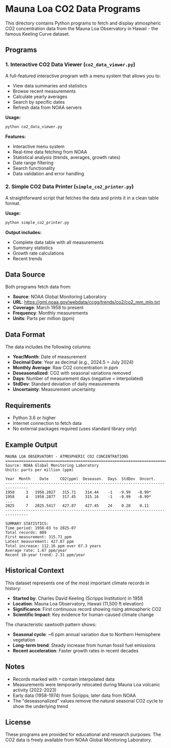 # Mauna Loa CO2 Data Programs

This directory contains Python programs to fetch and display atmospheric CO2 concentration data from the Mauna Loa Observatory in Hawaii - the famous Keeling Curve dataset.

## Programs

### 1. Interactive CO2 Data Viewer (`co2_data_viewer.py`)

A full-featured interactive program with a menu system that allows you to:
- View data summaries and statistics
- Browse recent measurements
- Calculate yearly averages
- Search by specific dates
- Refresh data from NOAA servers

**Usage:**
```bash
python co2_data_viewer.py
```

**Features:**
- Interactive menu system
- Real-time data fetching from NOAA
- Statistical analysis (trends, averages, growth rates)
- Date range filtering
- Search functionality
- Data validation and error handling

### 2. Simple CO2 Data Printer (`simple_co2_printer.py`)

A straightforward script that fetches the data and prints it in a clean table format.

**Usage:**
```bash
python simple_co2_printer.py
```

**Output includes:**
- Complete data table with all measurements
- Summary statistics
- Growth rate calculations
- Recent trends

## Data Source

Both programs fetch data from:
- **Source**: NOAA Global Monitoring Laboratory
- **URL**: https://gml.noaa.gov/webdata/ccgg/trends/co2/co2_mm_mlo.txt
- **Coverage**: March 1958 to present
- **Frequency**: Monthly measurements
- **Units**: Parts per million (ppm)

## Data Format

The data includes the following columns:
- **Year/Month**: Date of measurement
- **Decimal Date**: Year as decimal (e.g., 2024.5 = July 2024)
- **Monthly Average**: Raw CO2 concentration in ppm
- **Deseasonalized**: CO2 with seasonal variations removed
- **Days**: Number of measurement days (negative = interpolated)
- **StdDev**: Standard deviation of daily measurements
- **Uncertainty**: Measurement uncertainty

## Requirements

- Python 3.6 or higher
- Internet connection to fetch data
- No external packages required (uses standard library only)

## Example Output

```
MAUNA LOA OBSERVATORY - ATMOSPHERIC CO2 CONCENTRATIONS
================================================================================
Source: NOAA Global Monitoring Laboratory
Units: parts per million (ppm)

Year  Month    Date     CO2(ppm)  Deseason.  Days  StdDev  Uncert.
--------------------------------------------------------------------------------
1958     3   1958.2027   315.71    314.44    -1   -9.99   -0.99*
1958     4   1958.2877   317.45    315.16    -1   -9.99   -0.99*
...
2025     7   2025.5417   427.87    427.45    24    0.28    0.11
--------------------------------------------------------------------------------

SUMMARY STATISTICS:
Time period: 1958-03 to 2025-07
Total records: 809
First measurement: 315.71 ppm
Latest measurement: 427.87 ppm
Total increase: 112.16 ppm over 67.3 years
Average rate: 1.67 ppm/year
Recent 10-year trend: 2.31 ppm/year
```

## Historical Context

This dataset represents one of the most important climate records in history:

- **Started by**: Charles David Keeling (Scripps Institution) in 1958
- **Location**: Mauna Loa Observatory, Hawaii (11,500 ft elevation)
- **Significance**: First continuous record showing rising atmospheric CO2
- **Scientific Impact**: Key evidence for human-caused climate change

The characteristic sawtooth pattern shows:
- **Seasonal cycle**: ~6 ppm annual variation due to Northern Hemisphere vegetation
- **Long-term trend**: Steady increase from human fossil fuel emissions
- **Recent acceleration**: Faster growth rates in recent decades

## Notes

- Records marked with `*` contain interpolated data
- Measurements were temporarily relocated during Mauna Loa volcanic activity (2022-2023)
- Early data (1958-1974) from Scripps; later data from NOAA
- The "deseasonalized" values remove the natural seasonal CO2 cycle to show the underlying trend

## License

These programs are provided for educational and research purposes. The CO2 data is freely available from NOAA Global Monitoring Laboratory.
